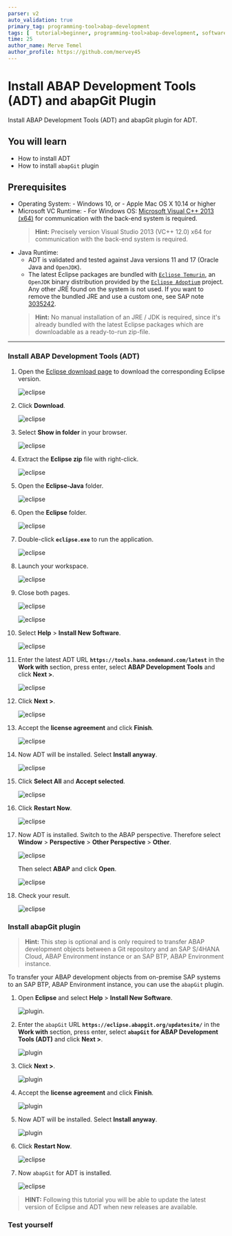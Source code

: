 ```yaml
---
parser: v2
auto_validation: true
primary_tag: programming-tool>abap-development
tags: [  tutorial>beginner, programming-tool>abap-development, software-product>sap-business-technology-platform ]
time: 25
author_name: Merve Temel
author_profile: https://github.com/mervey45
---
```



# Install ABAP Development Tools (ADT) and abapGit Plugin
<!-- description --> Install ABAP Development Tools (ADT) and abapGit plugin for ADT.

## You will learn
- How to install ADT
- How to install `abapGit` plugin

## Prerequisites
- Operating System:
      - Windows 10, or
      - Apple Mac OS X 10.14 or higher
- Microsoft VC Runtime:
      - For Windows OS: [Microsoft Visual C++ 2013 (x64)](https://support.microsoft.com/en-us/topic/the-latest-supported-visual-c-downloads-2647da03-1eea-4433-9aff-95f26a218cc0) for communication with the back-end system is required.
    >**Hint:** Precisely version Visual Studio 2013 (VC++ 12.0) x64 for communication with the back-end system is required.
-	Java Runtime:
      -	ADT is validated and tested against Java versions 11 and 17 (Oracle Java and `OpenJDK`).
      - The latest Eclipse packages are bundled with [`Eclipse Temurin`](https://adoptium.net/), an `OpenJDK` binary distribution provided by the [`Eclipse Adoptium`](https://projects.eclipse.org/projects/adoptium) project. Any other JRE found on the system is not used. If you want to remove the bundled JRE and use a custom one, see SAP note [3035242](https://launchpad.support.sap.com/#/notes/3035242).
    >**Hint:** No manual installation of an JRE / JDK is required, since it's already bundled with the latest Eclipse packages which are downloadable as a ready-to-run zip-file.

---

### Install ABAP Development Tools (ADT)


  1. Open the [Eclipse download page](https://www.eclipse.org/downloads/packages/) to download the corresponding Eclipse version.

      ![eclipse](eclipse.png)

  2. Click **Download**.

      ![eclipse](eclipse2.png)

  3. Select **Show in folder** in your browser.

      ![eclipse](eclipse3.png)

  4. Extract the **Eclipse zip** file with right-click.

      ![eclipse](eclipse4.png)

  5. Open the **Eclipse-Java** folder.

      ![eclipse](eclipse5.png)

  6. Open the **Eclipse** folder.

      ![eclipse](eclipse6.png)

  7. Double-click **`eclipse.exe`** to run the application.

      ![eclipse](eclipse7.png)

  8. Launch your workspace.

      ![eclipse](eclipse8.png)

  9. Close both pages.

      ![eclipse](eclipse9.png)

      ![eclipse](eclipse10.png)

10. Select **Help** > **Install New Software**.

      ![eclipse](eclipse11.png)

11. Enter the latest ADT URL **`https://tools.hana.ondemand.com/latest`** in the **Work with** section, press enter,  select **ABAP Development Tools** and click **Next >**.

      ![eclipse](eclipse12.png)


12. Click **Next >**.

      ![eclipse](eclipse13.png)

13. Accept the **license agreement** and click **Finish**.

      ![eclipse](eclipse14.png)

14. Now ADT will be installed. Select **Install anyway**.

      ![eclipse](eclipse15.png)

15. Click **Select All** and **Accept selected**.

      ![eclipse](eclipse16.png)

16. Click **Restart Now**.

      ![eclipse](eclipse17.png)

17. Now ADT is installed. Switch to the ABAP perspective. Therefore select **Window** > **Perspective** > **Other Perspective** > **Other**.

    ![eclipse](perspective.png)

    Then select **ABAP** and click **Open**.

      ![eclipse](perspective2.png)

18. Check your result.

      ![eclipse](eclipse18.png)



### Install abapGit plugin

>**Hint:** This step is optional and is only required to transfer ABAP development objects between a Git repository and an SAP S/4HANA Cloud, ABAP Environment instance or an SAP BTP, ABAP Environment instance.

To transfer your ABAP development objects from on-premise SAP systems to an SAP BTP, ABAP Environment instance, you can use the `abapGit` plugin.

  1.  Open **Eclipse** and select **Help** > **Install New Software**.

      ![plugin](eclipse11.png).

  2. Enter the `abapGit` URL **`https://eclipse.abapgit.org/updatesite/`** in the **Work with** section, press enter,  select **`abapGit` for ABAP Development Tools (ADT)** and click **Next >**.

      ![plugin](plugin2.png)

  3. Click **Next >**.

      ![plugin](plugin3.png)

  4. Accept the **license agreement** and click **Finish**.

      ![plugin](plugin4.png)

  5. Now ADT will be installed. Select **Install anyway**.

      ![plugin](plugin5.png)

  6. Click **Restart Now**.

      ![eclipse](plugin7.png)

  7. Now `abapGit` for ADT is installed.

      ![eclipse](plugin8.png)




>**HINT:** Following this tutorial you will be able to update the latest version of Eclipse and ADT when new releases are available.

### Test yourself



